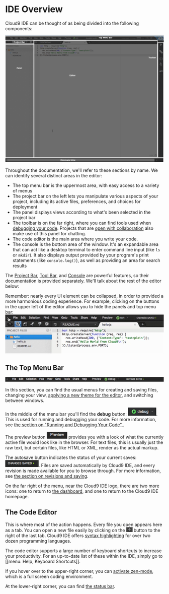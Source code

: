 # IDE Overview

Cloud9 IDE can be thought of as being divided into the following components:

![IDE Components](./resources/images/editorNaming.png)

Throughout the documentation, we'll refer to these sections by name. We can identify several distinct areas in the editor:

* The top menu bar is the uppermost area, with easy access to a variety of menus
* The project bar on the left lets you manipulate various aspects of your project, including its active files, preferences, and choices for deployment
* The panel displays views according to what's been selected in the project bar
* The toolbar is on the far right, where you can find tools used when [debugging your code](./running_and_debugging_code.html). Projects that are [open with collaboration](./collaboration.html) also make use of this panel for chatting.
* The code editor is the main area where you write your code.
* The console is the bottom area of the window. It's an expandable area that can act like a desktop terminal to enter command line input (like `ls` or `mkdir`). It also displays output provided by your program's print statements (like `console.log()`), as well as providing an area for search results

The [Project Bar](./project_bar.html), [Tool Bar](./running_and_debugging_code.html), and [Console](./console.html) are powerful features, so their documentation is provided separately. We'll talk about the rest of the editor below:

Remember: nearly every UI element can be collapsed, in order to provided a more harmonious coding experience. For example, clicking on the buttons in the upper left of the editor allows you to hide the panels and top menu bar:  
![Hiding panel elements](./resources/anims/collapsingbars.gif)

## The Top Menu Bar

![A screenshot of the top menu bar](./resources/images/topMenuBar.png)

In this section, you can find the usual menus for creating and saving files, changing your view, [applying a new theme for the editor](./supported_languages.html), and switching between windows.

In the middle of the menu bar you'll find the **debug** button: ![The debug button](./resources/icons/debugButton.png). This is used for running and debugging your code. For more information, see [the section on "Running and Debugging Your Code".](./running_and_debugging_code.html).

<a id="previewButton"></a>

The preview button ![The preview button](./resources/icons/previewButton.png) provides you with a look of what the currently active file would look like in the browser. For text files, this is usually just the raw text, but certain files, like HTML or XML, render as the actual markup.

The autosave button indicates the status of your current saves: ![Autosave Button](./resources/icons/autosaveButton.png). Files are saved automatically by Cloud9 IDE, and every revision is made available for you to browse through. For more information, see [the section on revisions and saving](./revisions.html).

On the far right of the menu, near the Cloud9 IDE logo, there are two more icons: one to return to [the dashboard](./dashboard.html), and one to return to the Cloud9 IDE homepage.

## The Code Editor

This is where most of the action happens. Every file you open appears here as a tab. You can open a new file easily by clicking on the ![Tab add icon](./resources/icons/tabPlusIcon.png) button to the right of the last tab. Cloud9 IDE offers [syntax highlighting](./supported_languages.html) for over two dozen programming languages.

The code editor supports a large number of keyboard shortcuts to increase your productivity. For an up-to-date list of these within the IDE, simply go to [[menu: Help, Keyboard Shortcuts]].

If you hover over to the upper-right corner, you can [activate zen-mode](./zen_mode.html), which is a full screen coding environment. 

At the lower-right corner, you can find [the status bar](./status_bar.html).